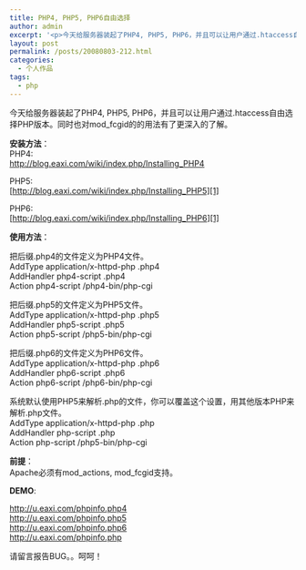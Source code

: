 ```yaml
---
title: PHP4, PHP5, PHP6自由选择
author: admin
excerpt: '<p>今天给服务器装起了PHP4, PHP5, PHP6，并且可以让用户通过.htaccess自由选择PHP版本。同时也对mod_fcgid的的用法有了更深入的了解。</p>'
layout: post
permalink: /posts/20080803-212.html
categories:
  - 个人作品
tags:
  - php
---
```

今天给服务器装起了PHP4, PHP5, PHP6，并且可以让用户通过.htaccess自由选择PHP版本。同时也对mod_fcgid的的用法有了更深入的了解。

**安装方法**：  
PHP4:   
<http://blog.eaxi.com/wiki/index.php/Installing_PHP4>

PHP5:  
[http://blog.eaxi.com/wiki/index.php/Installing_PHP5][1]

PHP6:  
[http://blog.eaxi.com/wiki/index.php/Installing_PHP6][1]

**使用方法**：

把后缀.php4的文件定义为PHP4文件。  
AddType application/x-httpd-php .php4  
AddHandler php4-script .php4  
Action php4-script /php4-bin/php-cgi

把后缀.php5的文件定义为PHP5文件。  
AddType application/x-httpd-php .php5  
AddHandler php5-script .php5  
Action php5-script /php5-bin/php-cgi

把后缀.php6的文件定义为PHP6文件。  
AddType application/x-httpd-php .php6  
AddHandler php6-script .php6  
Action php6-script /php6-bin/php-cgi

系统默认使用PHP5来解析.php的文件，你可以覆盖这个设置，用其他版本PHP来解析.php文件。  
AddType application/x-httpd-php .php  
AddHandler php-script .php  
Action php-script /php5-bin/php-cgi

**前提**：  
Apache必须有mod\_actions, mod\_fcgid支持。

**DEMO**:

<http://u.eaxi.com/phpinfo.php4>  
<http://u.eaxi.com/phpinfo.php5>  
<http://u.eaxi.com/phpinfo.php6>  
<http://u.eaxi.com/phpinfo.php>

请留言报告BUG。。呵呵！

 [1]: http://blog.eaxi.com/wiki/index.php/Installing_PHP4